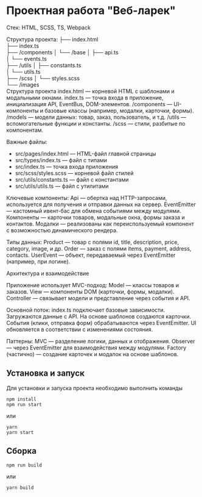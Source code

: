 # Проектная работа "Веб-ларек"

Стек: HTML, SCSS, TS, Webpack

Структура проекта:
├── index.html                 
├── index.ts                  
├── /components
│   └── /base
│       ├── api.ts            
│       └── events.ts         
├── /utils
│   ├── constants.ts          
│   └── utils.ts              
├── /scss
│   └── styles.scss          
└── /images                  
Структура проекта
index.html — корневой HTML с шаблонами и модальными окнами.
index.ts — точка входа в приложение, инициализация API, EventBus, DOM-элементов.
/components — UI-компоненты и базовые классы (например, модалки, карточки, формы).
/models — модели данных: товар, заказ, пользователь, и т.д.
/utils — вспомогательные функции и константы.
/scss — стили, разбитые по компонентам.


Важные файлы:
- src/pages/index.html — HTML-файл главной страницы
- src/types/index.ts — файл с типами
- src/index.ts — точка входа приложения
- src/scss/styles.scss — корневой файл стилей
- src/utils/constants.ts — файл с константами
- src/utils/utils.ts — файл с утилитами


Ключевые компоненты:
Api — обертка над HTTP-запросами, используется для получения и отправки данных на сервер.
EventEmitter — кастомный ивент-бас для обмена событиями между модулями.
Компоненты — карточки товаров, модальные окна, формы заказа и контактов.
Модалки — реализованы как переиспользуемый компонент с возможностью динамического рендера.

Типы данных:
Product — товар с полями id, title, description, price, category, image, и др.
Order — заказ с полями items, payment, address, contacts.
UserEvent — объект, передаваемый через EventEmitter (например, при логине).

Архитектура и взаимодействие

Приложение использует MVC-подход:
Model — классы товаров и заказов.
View — компоненты DOM (карточки, формы, модалки).
Controller — связывает модели и представление через события и API.

Основной поток:
index.ts подключает базовые зависимости.
Загружаются данные с API.
На основе шаблонов создаются карточки.
События (клики, отправка форм) обрабатываются через EventEmitter.
UI обновляется в соответствии с изменениями состояния.

Паттерны:
MVC — разделение логики, данных и отображения.
Observer — через EventEmitter для взаимодействия между модулями.
Factory (частично) — создание карточек и модалок на основе шаблонов.

## Установка и запуск
Для установки и запуска проекта необходимо выполнить команды

```
npm install
npm run start
```

или

```
yarn
yarn start
```
## Сборка

```
npm run build
```

или

```
yarn build
```
